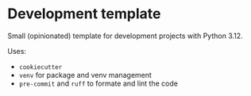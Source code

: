 # Development template

Small (opinionated) template for development projects with Python 3.12.

Uses:

- `cookiecutter`
- `venv` for package and venv management
- `pre-commit` and `ruff` to formate and lint the code